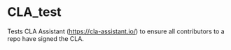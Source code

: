 # CLA_test		
		
 Tests CLA Assistant (https://cla-assistant.io/) to ensure all contributors to a repo have signed the CLA.
